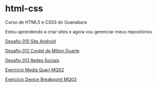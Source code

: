 # html-css
 Curso de HTML5 e CSS3 do Guanabara

Estou aprendendo a criar sites e agora vou gerenciar meus repositórios

<a href="https://willianpauli.github.io/html-css/desafios/des010 droid">Desafio 010 Site Android</a><br>

<a href="https://willianpauli.github.io/html-css/desafios/des012 cordel">Desafio 012 Cordel de Milton Duarte</a>

<a href="https://willianpauli.github.io/html-css/desafios/des013 social">Desafio 013 Redes Sociais</a>

<a href="https://willianpauli.github.io/html-css/exercicios/ex026_mediaqueries/mq02">Exercicio Media Queri MQ02</a>

<a href="https://willianpauli.github.io/html-css/exercicios/ex026_mediaqueries/mq03">Exercicio Device Breakpoint MQ03</a>
